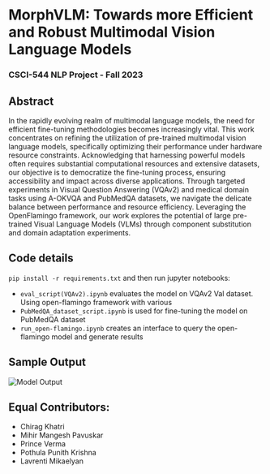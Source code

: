 # MorphVLM: Towards more Efficient and Robust Multimodal Vision Language Models
### CSCI-544 NLP Project - Fall 2023

## Abstract
In the rapidly evolving realm of multimodal language models, the need for efficient fine-tuning methodologies becomes increasingly vital. This work concentrates on refining the utilization of pre-trained multimodal vision language models, specifically optimizing their performance under hardware resource constraints. Acknowledging that harnessing powerful models often requires substantial computational resources and extensive datasets, our objective is to democratize the fine-tuning process, ensuring accessibility and impact across diverse applications. Through targeted experiments in Visual Question Answering (VQAv2) and medical domain tasks using A-OKVQA and PubMedQA datasets, we navigate the delicate balance between performance and resource efficiency. Leveraging the OpenFlamingo framework, our work explores the potential of large pre-trained Visual Language Models (VLMs) through component substitution and domain adaptation experiments.


## Code details
```pip install -r requirements.txt```
and then run jupyter notebooks:

* `eval_script(VQAv2).ipynb` evaluates the model on VQAv2 Val dataset. Using open-flamingo framework with various 
* `PubMedQA_dataset_script.ipynb` is used for fine-tuning the model on PubMedQA dataset
* `run_open-flamingo.ipynb` creates an interface to query the open-flamingo model and generate results

## Sample Output
![Model Output](https://github.com/punith300i/nlp-vlm-project/blob/main/model_output_sample.png?raw=true)

## Equal Contributors:

* Chirag Khatri
* Mihir Mangesh Pavuskar
* Prince Verma
* Pothula Punith Krishna
* Lavrenti Mikaelyan

